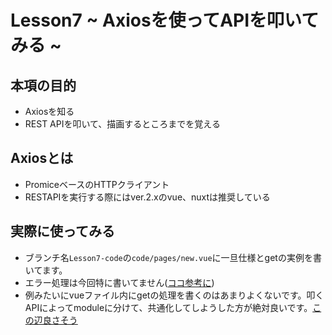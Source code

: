 # Lesson7 ~ Axiosを使ってAPIを叩いてみる ~

## 本項の目的

* Axiosを知る
* REST APIを叩いて、描画するところまでを覚える

## Axiosとは

* PromiceベースのHTTPクライアント
* RESTAPIを実行する際にはver.2.xのvue、nuxtは推奨している

## 実際に使ってみる

* ブランチ名`Lesson7-code`の`code/pages/new.vue`に一旦仕様とgetの実例を書いてます。
* エラー処理は今回特に書いてません([ココ参考に](https://ja.nuxtjs.org/guide/async-data/))
* 例みたいにvueファイル内にgetの処理を書くのはあまりよくないです。叩くAPIによってmoduleに分けて、共通化してしようした方が絶対良いです。[この辺良さそう](https://nxpg.net/blog/tech/?p=11992)
